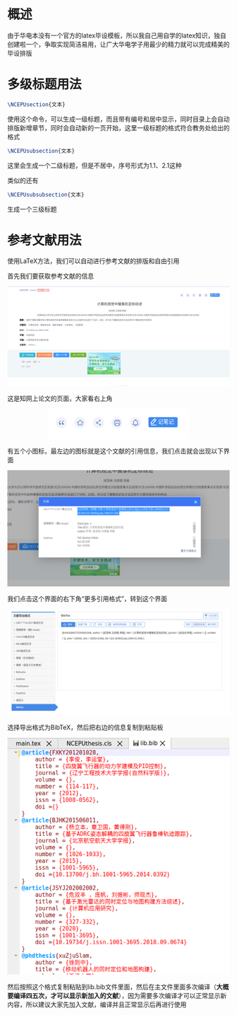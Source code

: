 # 概述

由于华电本没有一个官方的latex毕设模板，所以我自己用自学的latex知识，独自创建啦一个，争取实现简洁易用，让广大华电学子用最少的精力就可以完成精美的毕设排版

# 多级标题用法

```tex
\NCEPUsection{文本}
```

使用这个命令，可以生成一级标题，而且带有编号和居中显示，同时目录上会自动排版新增章节，同时会自动新的一页开始，这里一级标题的格式符合教务处给出的格式

```tex
\NCEPUsubsection{文本}
```

这里会生成一个二级标题，但是不居中，序号形式为1.1、2.1这种

类似的还有

```tex
\NCEPUsubsubsection{文本}
```

生成一个三级标题

# 参考文献用法

使用LaTeX方法，我们可以自动进行参考文献的排版和自由引用

首先我们要获取参考文献的信息

<center>
    <img src="./Image/y1.png"/>
</center>

这是知网上论文的页面，大家看右上角

<center>
    <img src="./Image/y2.png"/>
</center>

有五个小图标，最左边的图标就是这个文献的引用信息，我们点击就会出现以下界面

<center>
    <img src="./Image/y3.png"/>
</center>

我们点击这个界面的右下角“更多引用格式”，转到这个界面

<center>
    <img src="./Image/y4.png"/>
</center>

选择导出格式为BibTeX，然后把右边的信息复制到粘贴板

<center>
    <img src="./Image/y5.png"/>
</center>

然后按照这个格式复制粘贴到lib.bib文件里面，然后在主文件里面多次编译（**大概要编译四五次，才可以显示新加入的文献**），因为需要多次编译才可以正常显示新内容，所以建议大家先加入文献，编译并且正常显示后再进行使用
